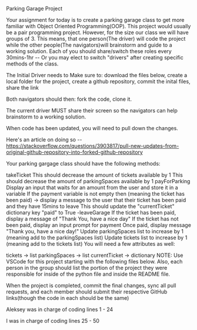 Parking Garage Project

Your assignment for today is to create a parking garage class to get more familiar with Object Oriented Programming(OOP). This project would usually be a pair programming project. However, for the size our class we will have groups of 3. This means, that one person(The driver) will code the project while the other people(The navigators)will brainstorm and guide to a working solution. Each of you should share/switch these roles every 30mins-1hr -- Or you may elect to switch "drivers" after creating specific methods of the class.

The Initial Driver needs to Make sure to: download the files below, create a local folder for the project, create a github repository, commit the inital files, share the link

Both navigators should then: fork the code, clone it.

The current driver MUST share their screen so the navigators can help brainstorm to a working solution.

When code has been updated, you will need to pull down the changes.

Here's an article on doing so -- https://stackoverflow.com/questions/3903817/pull-new-updates-from-original-github-repository-into-forked-github-repository

Your parking gargage class should have the following methods:

takeTicket
This should decrease the amount of tickets available by 1
This should decrease the amount of parkingSpaces available by 1
payForParking
Display an input that waits for an amount from the user and store it in a variable
If the payment variable is not empty then (meaning the ticket has been paid) -> display a message to the user that their ticket has been paid and they have 15mins to leave
This should update the "currentTicket" dictionary key "paid" to True -leaveGarage
If the ticket has been paid, display a message of "Thank You, have a nice day"
If the ticket has not been paid, display an input prompt for payment
Once paid, display message "Thank you, have a nice day!"
Update parkingSpaces list to increase by 1 (meaning add to the parkingSpaces list)
Update tickets list to increase by 1 (meaning add to the tickets list)
You will need a few attributes as well:

tickets -> list
parkingSpaces -> list
currentTicket -> dictionary
NOTE: Use VSCode for this project starting with the following files below. Also, each person in the group should list the portion of the project they were responsible for inside of the python file and inside the README file.

When the project is completed, commit the final changes, sync all pull requests, and each member should submit their respective GitHub links(though the code in each should be the same)



Aleksey was in charge of coding lines 1 - 24 

I was in charge of coding lines 25 - 50 
